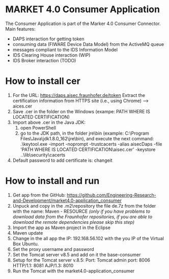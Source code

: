 # MARKET 4.0 Consumer Application 
The Consumer Application is part of the Marker 4.0 Consumer Connector. Main features:
* DAPS interaction for getting token
* consuming data (FIWARE Device Data Model) from the ActiveMQ queue
* messages compliant to the IDS Information Model
* IDS Clearing House interaction (WIP) 
* IDS Broker interaction (TODO)

# How to install cer #
1. For the URL: https://daps.aisec.fraunhofer.de/token
     Extract the certification information from HTTPS site (i.e., using Chrome) --> aices.cer
2. Save .cer in the folder on the Windows (exampe: PATH WHERE IS LOCATED CERTIFICATION)
3. Import above .cer in the Java JDK:
     1. open PowerShell
     2. go to the JDK path, in the folder jre\bin (example: C:\Program Files\Java\jdk1.8.0_162\jre\bin), and execute the next command: 
.\keytool.exe -import -noprompt -trustcacerts -alias aisecDaps -file 'PATH WHERE IS LOCATED CERTIFICATION\aisec.cer' -keystore ..\lib\security\cacerts
4. Default password to add certificate is: changeit

# How to install and run #
1. Get app from the GitHub:
	https://github.com/Engineering-Research-and-Development/market4.0-application_consumer
2. Unpuck and copy in the .m2\repository the file de.7z from the folder with the name: Maven - RESOURCE <em> (only if you have problems to download data from the Fraunhofer repositories, if you are able to download the remote dependencies please skip this step) </em>
3. Import the app as Maven project in the Eclipse
4. Maven update
5. Change in the all app the IP: 192.168.56.102 with the you IP of the Virtual Box Ubuntu.
6. Set the proxy username and password
7. Set the Tomcat server v8.5 and add on it the base-consumer
8. Setup for the Tomcat server v.8.5: 
Port:
	Tomcat admin port: 8006
	HTTP/1.1: 8081
	AJP/1.3: 8010
9. Run the Tomcat with the market4.0-application_consumer
